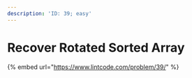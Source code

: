 ```yaml
---
description: 'ID: 39; easy'
---
```


# Recover Rotated Sorted Array

{% embed url="https://www.lintcode.com/problem/39/" %}



